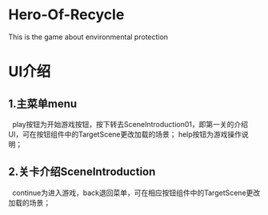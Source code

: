 # Hero-Of-Recycle
This is the game about environmental protection
# UI介绍
## 1.主菜单menu
   play按钮为开始游戏按钮，按下转去SceneIntroduction01，即第一关的介绍UI，可在按钮组件中的TargetScene更改加载的场景；
   help按钮为游戏操作说明；
## 2.关卡介绍SceneIntroduction
   continue为进入游戏，back退回菜单，可在相应按钮组件中的TargetScene更改加载的场景；

